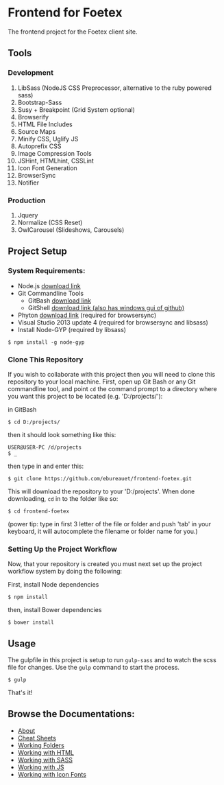 # Frontend for Foetex

The frontend project for the Foetex client site.

## Tools

### Development

1. LibSass (NodeJS CSS Preprocessor, alternative to the ruby powered sass)
2. Bootstrap-Sass
3. Susy + Breakpoint (Grid System optional)
4. Browserify
5. HTML File Includes
6. Source Maps
7. Minify CSS, Uglify JS
8. Autoprefix CSS
9. Image Compression Tools
10. JSHint, HTMLhint, CSSLint
11. Icon Font Generation
12. BrowserSync
13. Notifier

### Production

1. Jquery
2. Normalize (CSS Reset)
3. OwlCarousel (Slideshows, Carousels)

## Project Setup  

### System Requirements:

* Node.js [download link](https://nodejs.org/download/)
* Git Commandline Tools
  * GitBash [download link](http://git-scm.com/downloads)
  * GitShell [download link (also has windows gui of github)](https://windows.github.com/index.html)
* Phyton [download link](https://www.python.org/downloads/) (required for browsersync)
* Visual Studio 2013 update 4 (required for browsersync and libsass)
* Install Node-GYP (required by libsass)
~~~
$ npm install -g node-gyp
~~~

### Clone This Repository

If you wish to collaborate with this project then you will need to clone this repository to your local machine. First, open up Git Bash or any Git commandline tool, and point `cd` the command prompt to a directory where you want this project to be located (e.g. 'D:/projects/'):

in GitBash
~~~
$ cd D:/projects/
~~~
then it should look something like this:
~~~
USER@USER-PC /d/projects
$ _
~~~
then type in and enter this:
~~~
$ git clone https://github.com/ebureauet/frontend-foetex.git
~~~
This will download the repository to your 'D:/projects'. When done downloading, `cd` in to the folder like so:
~~~
$ cd frontend-foetex
~~~
(power tip: type in first 3 letter of the file or folder and push 'tab' in your keyboard, it will autocomplete the filename or folder name for you.)

### Setting Up the Project Workflow

Now, that your repository is created you must next set up the project workflow system by doing the following:

First, install Node dependencies
~~~
$ npm install
~~~
then, install Bower dependencies
~~~
$ bower install
~~~

## Usage

The gulpfile in this project is setup to run `gulp-sass` and to watch the scss file for changes. Use the `gulp` command to start the process.

~~~
$ gulp
~~~

That's it!

## Browse the Documentations:

* [About](https://github.com/ebureauet/website-starter/blob/master/docs/documentation.md)
* [Cheat Sheets](https://github.com/ebureauet/website-starter/blob/master/docs/thecheatsheets.md)
* [Working Folders](https://github.com/ebureauet/website-starter/blob/master/docs/workingdirectory.md)
* [Working with HTML](https://github.com/ebureauet/website-starter/blob/master/docs/workingwithhtml.md)
* [Working with SASS](https://github.com/ebureauet/website-starter/blob/master/docs/workingwithsass.md)
* [Working with JS](https://github.com/ebureauet/website-starter/blob/master/docs/workingwithjs.md)
* [Working with Icon Fonts](https://github.com/ebureauet/website-starter/blob/master/docs/workingwithiconfonts.md)
